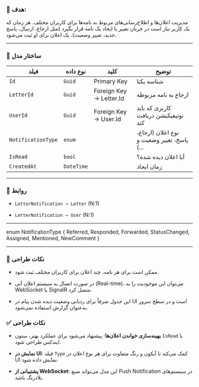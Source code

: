 

### 🎯 هدف:

مدیریت اعلان‌ها و اطلاع‌رسانی‌های مربوط به نامه‌ها برای کاربران مختلف. هر زمان که یک کاربر نیاز است در جریان تغییر یا ایجاد یک نامه قرار بگیرد (مثل ارجاع، ارسال، پاسخ جدید، تغییر وضعیت)، یک اعلان برای او ثبت می‌شود.

---

### 🧱 ساختار مدل

|فیلد|نوع داده|کلید|توضیح|
|---|---|---|---|
|`Id`|`Guid`|Primary Key|شناسه یکتا|
|`LetterId`|`Guid`|Foreign Key → Letter.Id|ارجاع به نامه مربوطه|
|`UserId`|`Guid`|Foreign Key → User.Id|کاربری که باید نوتیفیکیشن دریافت کند|
|`NotificationType`|`enum`||نوع اعلان (ارجاع، پاسخ، تغییر وضعیت و ...)|
|`IsRead`|`bool`||آیا اعلان دیده شده؟|
|`CreatedAt`|`DateTime`||زمان ایجاد|

---

### 🔁 روابط

- `LetterNotification → Letter` (N:1)
    
- `LetterNotification → User` (N:1)
    

---

enum NotificationType {
  Referred,
  Responded,
  Forwarded,
  StatusChanged,
  Assigned,
  Mentioned,
  NewComment
}

---

### 🧩 نکات طراحی

- ممکن است برای هر نامه، چند اعلان برای کاربران مختلف ثبت شود.
    
- در صورت اتصال به سیستم اعلان آنی (Real-time)، می‌توان این موجودیت را به WebSocket یا SignalR متصل کرد.
    
- این جدول صرفاً برای ردیابی وضعیت دیده شدن پیام در UI است و در سطح سرور به‌عنوان گزارش استفاده نمی‌شود.


### ✅ نکات طراحی

- **بهینه‌سازی خواندن اعلان‌ها**: پیشنهاد می‌شود برای عملکرد بهتر، ستون `IsRead` با ایندکس طراحی شود.
    
- **نمایش در UI**: فیلد `Type` کمک می‌کند تا آیکون و رنگ متفاوت برای هر نوع اعلان در UI نمایش داده شود.
    
- **پشتیبانی از WebSocket**: این مدل می‌تواند منبع Push Notification در سیستم‌های بلادرنگ باشد.